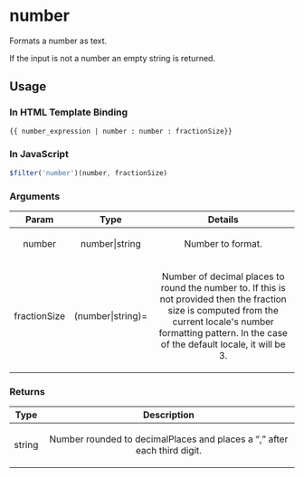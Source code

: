 



# number








Formats a number as text.

If the input is not a number an empty string is returned.









 ## Usage
### In HTML Template Binding


```html
{{ number_expression | number : number : fractionSize}}
```

### In JavaScript

```js
$filter('number')(number, fractionSize)
```



### Arguments

| Param | Type | Details |
| :--: | :--: | :--: |
| number | number&#124;string | <p>Number to format.</p>  |
| fractionSize | (number&#124;string)= | <p>Number of decimal places to round the number to. If this is not provided then the fraction size is computed from the current locale&#39;s number formatting pattern. In the case of the default locale, it will be 3.</p>  |

### Returns

| Type | Description |
| :--: | :--: |
| string | <p>Number rounded to decimalPlaces and places a “,” after each third digit.</p>  |




